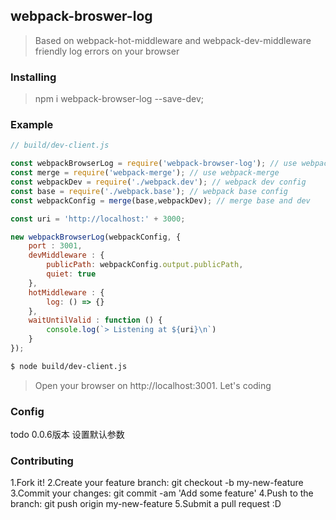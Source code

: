 ## webpack-broswer-log

> Based on webpack-hot-middleware and webpack-dev-middleware friendly log errors on your browser

### Installing

> npm i webpack-browser-log --save-dev;

### Example

```javascript
// build/dev-client.js

const webpackBrowserLog = require('webpack-browser-log'); // use webpack-browser-log
const merge = require('webpack-merge'); // use webpack-merge
const webpackDev = require('./webpack.dev'); // webpack dev config
const base = require('./webpack.base'); // webpack base config
const webpackConfig = merge(base,webpackDev); // merge base and dev

const uri = 'http://localhost:' + 3000;

new webpackBrowserLog(webpackConfig, {
	port : 3001,
	devMiddleware : {
		publicPath: webpackConfig.output.publicPath,
		quiet: true
	},
	hotMiddleware : {
		log: () => {}
	},
	waitUntilValid : function () {
		console.log(`> Listening at ${uri}\n`)
	}
});

```

```bash
$ node build/dev-client.js
```

> Open your browser on http://localhost:3001. Let's coding

### Config

todo 0.0.6版本 设置默认参数


### Contributing

1.Fork it!
2.Create your feature branch: git checkout -b my-new-feature
3.Commit your changes: git commit -am 'Add some feature'
4.Push to the branch: git push origin my-new-feature
5.Submit a pull request :D



